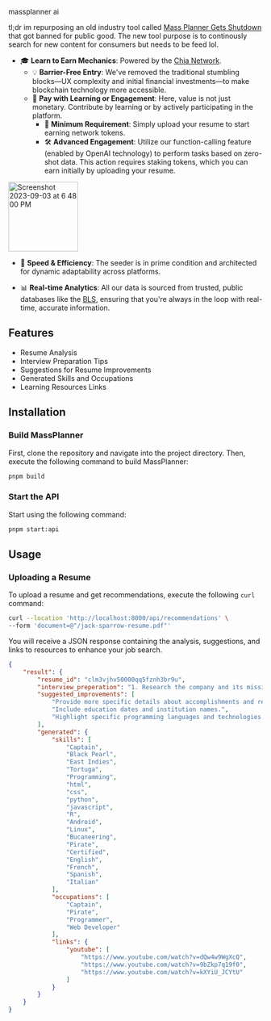 massplanner ai

tl;dr im repurposing an old industry tool called [Mass Planner Gets Shutdown](https://www.fabionodariphoto.com/en/massplanner-gets-shut-down/) that got banned for public good. The new tool purpose is to continously search for new content for consumers but needs to be feed lol.

- 🎓 **Learn to Earn Mechanics**: Powered by the [Chia Network](https://www.chia.net/).
  - 💡 **Barrier-Free Entry**: We've removed the traditional stumbling blocks—UX complexity and initial financial investments—to make blockchain technology more accessible.
  - 💎 **Pay with Learning or Engagement**: Here, value is not just monetary. Contribute by learning or by actively participating in the platform. 
    - 👤 **Minimum Requirement**: Simply upload your resume to start earning network tokens.
    - 🛠 **Advanced Engagement**: Utilize our function-calling feature (enabled by OpenAI technology) to perform tasks based on zero-shot data. This action requires staking tokens, which you can earn initially by uploading your resume.
<img width="138" alt="Screenshot 2023-09-03 at 6 48 00 PM" src="https://github.com/massplanner/massplanner/assets/17681450/0e28c033-7402-48e2-b3c7-702047f30451">

- 🚀 **Speed & Efficiency**: The seeder is in prime condition and architected for dynamic adaptability across platforms.
  
- 📊 **Real-time Analytics**: All our data is sourced from trusted, public databases like the [BLS](https://www.bls.gov/), ensuring that you're always in the loop with real-time, accurate information.



## Features

- Resume Analysis
- Interview Preparation Tips
- Suggestions for Resume Improvements
- Generated Skills and Occupations
- Learning Resources Links

## Installation

### Build MassPlanner

First, clone the repository and navigate into the project directory. Then, execute the following command to build MassPlanner:

```bash
pnpm build
```

### Start the API

Start using the following command:

```bash
pnpm start:api
```

## Usage

### Uploading a Resume

To upload a resume and get recommendations, execute the following `curl` command:

```bash
curl --location 'http://localhost:8000/api/recommendations' \
--form 'document=@"/jack-sparrow-resume.pdf"'
```

You will receive a JSON response containing the analysis, suggestions, and links to resources to enhance your job search.


```json
{
    "result": {
        "resume_id": "clm3vjhv50000qq5fznh3br9u",
        "interview_preperation": "1. Research the company and its mission.\n2. Review common interview questions.\n3. Prepare your own questions to ask the interviewer.\n4. Practice your answers and skills.\n5. Dress professionally and arrive early.\n6. Relax and be confident during the interview.",
        "suggested_improvements": [
            "Provide more specific details about accomplishments and responsibilities.",
            "Include education dates and institution names.",
            "Highlight specific programming languages and technologies used."
        ],
        "generated": {
            "skills": [
                "Captain",
                "Black Pearl",
                "East Indies",
                "Tortuga",
                "Programming",
                "html",
                "css",
                "python",
                "javascript",
                "R",
                "Android",
                "Linux",
                "Bucaneering",
                "Pirate",
                "Certified",
                "English",
                "French",
                "Spanish",
                "Italian"
            ],
            "occupations": [
                "Captain",
                "Pirate",
                "Programmer",
                "Web Developer"
            ],
            "links": {
                "youtube": [
                    "https://www.youtube.com/watch?v=dQw4w9WgXcQ",
                    "https://www.youtube.com/watch?v=9bZkp7q19f0",
                    "https://www.youtube.com/watch?v=kXYiU_JCYtU"
                ]
            }
        }
    }
}
```
